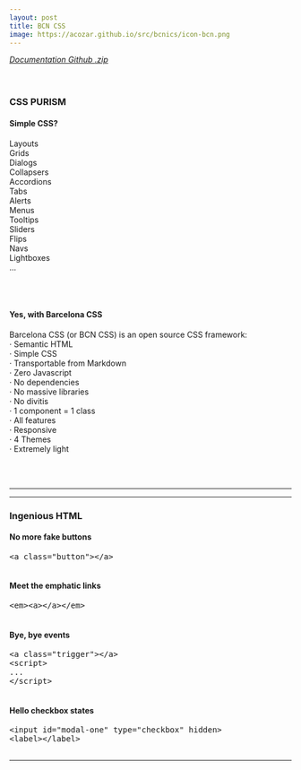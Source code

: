 ```yaml
---
layout: post
title: BCN CSS
image: https://acozar.github.io/src/bcnics/icon-bcn.png
---
```


<div class="ktr-landing-first">
	<em><a href="https://acozar.github.io/bcncss/" title="Documents & Demo"> Documentation </a></em>
	<em><a href="https://github.com/hipertextos/barcelonacss" title="View on Github"> Github </a></em>
	<em><a href="https://github.com/hipertextos/barcelonacss/archive/master.zip" title="Download .zip"> .zip </a></em>
	<br><br><br>
	<h3>CSS PURISM</h3>
	<div class="flex-grid-2">
		<section>
			<h4>Simple CSS?</h4>
			<p>Layouts<br>
			Grids<br>
			Dialogs<br> 
			Collapsers<br> 
			Accordions<br> 
			Tabs<br> 
			Alerts<br> 
			Menus<br> 
			Tooltips<br> 
			Sliders<br> 
			Flips<br> 
			Navs<br> 
			Lightboxes<br> 
			...</p>
			<br><br>
		</section>
		<section>
			<h4>Yes, with Barcelona CSS</h4>
			<p>Barcelona CSS (or BCN CSS) is an open source CSS framework:<br>
			· Semantic HTML<br>
			· Simple CSS<br>
			· Transportable from Markdown<br>
			· Zero Javascript<br>
			· No dependencies<br>
			· No massive libraries<br>
			· No divitis<br>
			· 1 component = 1 class<br>
			· All features<br>
			· Responsive<br>
			· 4 Themes<br>
			· Extremely light</p>
			<br><br>
		</section>
		<hr>
	</div>
	<hr>
	<h3>Ingenious HTML</h3>
	<div class="flex-grid-2">
		<section>
			<h4 class="txt-color-red">No more fake buttons</h4>
			<pre>
&lt;a class=&quot;button&quot;&gt;&lt;/a&gt;
			</pre>
		</section>
		<section>
			<h4 class="txt-color-green">Meet the emphatic links</h4>
			<pre>
&lt;em&gt;&lt;a&gt;&lt;/a&gt;&lt;/em&gt;
			</pre>
		</section>
		<section>
			<h4 class="txt-color-red">Bye, bye events</h4>
			<pre>
&lt;a class=&quot;trigger&quot;&gt;&lt;/a&gt;
&lt;script&gt;
...
&lt;/script&gt;
			</pre>
		</section>
		<section>
			<h4 class="txt-color-green">Hello checkbox states</h4>
			<pre>
&lt;input id="modal-one" type="checkbox" hidden&gt;
&lt;label&gt;&lt;/label&gt;
			</pre>
		</section>
	</div>
	<hr>
</div>